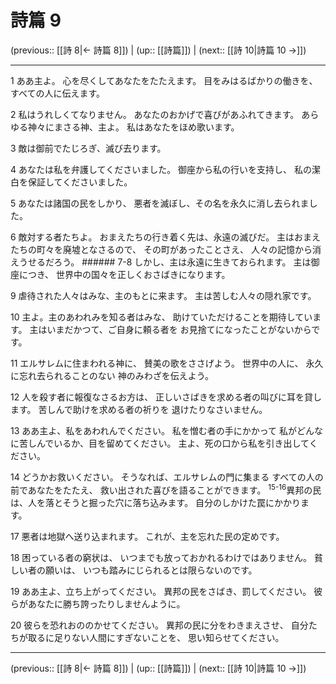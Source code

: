 # 詩篇 9

(previous:: [[詩 8|← 詩篇 8]]) | (up:: [[詩篇]]) | (next:: [[詩 10|詩篇 10 →]])

***


1 ああ主よ。 心を尽くしてあなたをたたえます。 目をみはるばかりの働きを、すべての人に伝えます。 

2 私はうれしくてなりません。 あなたのおかげで喜びがあふれてきます。 あらゆる神々にまさる神、主よ。 私はあなたをほめ歌います。 

3 敵は御前でたじろぎ、滅び去ります。 

4 あなたは私を弁護してくださいました。 御座から私の行いを支持し、 私の潔白を保証してくださいました。 

5 あなたは諸国の民をしかり、 悪者を滅ぼし、その名を永久に消し去られました。 

6 敵対する者たちよ。 おまえたちの行き着く先は、永遠の滅びだ。 主はおまえたちの町々を廃墟となさるので、 その町があったことさえ、 人々の記憶から消えうせるだろう。 ###### 7-8 しかし、主は永遠に生きておられます。 主は御座につき、 世界中の国々を正しくおさばきになります。 

9 虐待された人々はみな、主のもとに来ます。 主は苦しむ人々の隠れ家です。 

10 主よ。主のあわれみを知る者はみな、 助けていただけることを期待しています。 主はいまだかつて、ご自身に頼る者を お見捨てになったことがないからです。 

11 エルサレムに住まわれる神に、 賛美の歌をささげよう。 世界中の人に、 永久に忘れ去られることのない 神のみわざを伝えよう。 

12 人を殺す者に報復なさるお方は、 正しいさばきを求める者の叫びに耳を貸します。 苦しんで助けを求める者の祈りを 退けたりなさいません。 

13 ああ主よ、私をあわれんでください。 私を憎む者の手にかかって 私がどんなに苦しんでいるか、目を留めてください。 主よ、死の口から私を引き出してください。 

14 どうかお救いください。 そうなれば、エルサレムの門に集まる すべての人の前であなたをたたえ、 救い出された喜びを語ることができます。 <sup class="versenum">15-16</sup>異邦の民は、人を落とそうと掘った穴に落ち込みます。 自分のしかけた罠にかかります。 

17 悪者は地獄へ送り込まれます。 これが、主を忘れた民の定めです。 

18 困っている者の窮状は、 いつまでも放っておかれるわけではありません。 貧しい者の願いは、 いつも踏みにじられるとは限らないのです。 

19 ああ主よ、立ち上がってください。 異邦の民をさばき、罰してください。 彼らがあなたに勝ち誇ったりしませんように。 

20 彼らを恐れおののかせてください。 異邦の民に分をわきまえさせ、 自分たちが取るに足りない人間にすぎないことを、 思い知らせてください。

***

(previous:: [[詩 8|← 詩篇 8]]) | (up:: [[詩篇]]) | (next:: [[詩 10|詩篇 10 →]])
